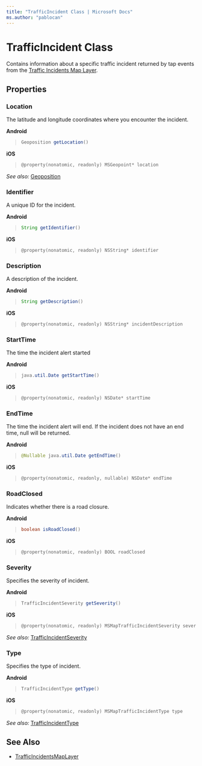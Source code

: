 ```yaml
---
title: "TrafficIncident Class | Microsoft Docs"
ms.author: "pablocan"
---
```


# TrafficIncident Class

Contains information about a specific traffic incident returned by tap events from the [Traffic Incidents Map Layer](trafficincidentsmaplayer-class.md).

## Properties

### Location

The latitude and longitude coordinates where you encounter the incident.

**Android**

>```java
> Geoposition getLocation()
>```

**iOS**

>```objectivec
> @property(nonatomic, readonly) MSGeopoint* location
>```

_See also:_ [Geoposition](Geoposition-class.md)

### Identifier

A unique ID for the incident.

**Android**
>```java
> String getIdentifier()
>```

**iOS**

>```objectivec
> @property(nonatomic, readonly) NSString* identifier
>```

### Description

A description of the incident.

**Android**
>```java
> String getDescription()
>```

**iOS**

>```objectivec
> @property(nonatomic, readonly) NSString* incidentDescription
>```

### StartTime

The time the incident alert started

**Android**
>```java
> java.util.Date getStartTime()
>```

**iOS**

>```objectivec
> @property(nonatomic, readonly) NSDate* startTime
>```

### EndTime

The time the incident alert will end. If the incident does not have an end time, null will be returned.

**Android**
>```java
> @Nullable java.util.Date getEndTime()
>```

**iOS**

>```objectivec
> @property(nonatomic, readonly, nullable) NSDate* endTime
>```

### RoadClosed

Indicates whether there is a road closure.

**Android**
>```java
> boolean isRoadClosed()
>```

**iOS**

>```objectivec
> @property(nonatomic, readonly) BOOL roadClosed
>```

### Severity

Specifies the severity of incident.

**Android**
>```java
> TrafficIncidentSeverity getSeverity()
>```

**iOS**

>```objectivec
> @property(nonatomic, readonly) MSMapTrafficIncidentSeverity severity
>```

_See also:_ [TrafficIncidentSeverity](TrafficIncidentSeverity-enumeration.md)

### Type

Specifies the type of incident.

**Android**
>```java
> TrafficIncidentType getType()
>```

**iOS**

>```objectivec
> @property(nonatomic, readonly) MSMapTrafficIncidentType type
>```

_See also:_ [TrafficIncidentType](TrafficIncidentType-enumeration.md)

## See Also

* [TrafficIncidentsMapLayer](trafficincidentsmaplayer-class.md)